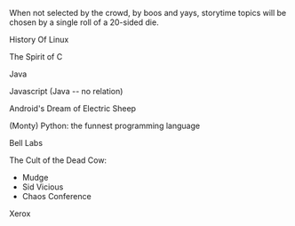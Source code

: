 When not selected by the crowd, by boos and yays, storytime topics
will be chosen by a single roll of a 20-sided die.


History Of Linux

The Spirit of C

Java

Javascript (Java -- no relation)

Android's Dream of Electric Sheep

(Monty) Python: the funnest programming language

Bell Labs


The Cult of the Dead Cow:
  * Mudge
  * Sid Vicious
  * Chaos Conference
  

Xerox
